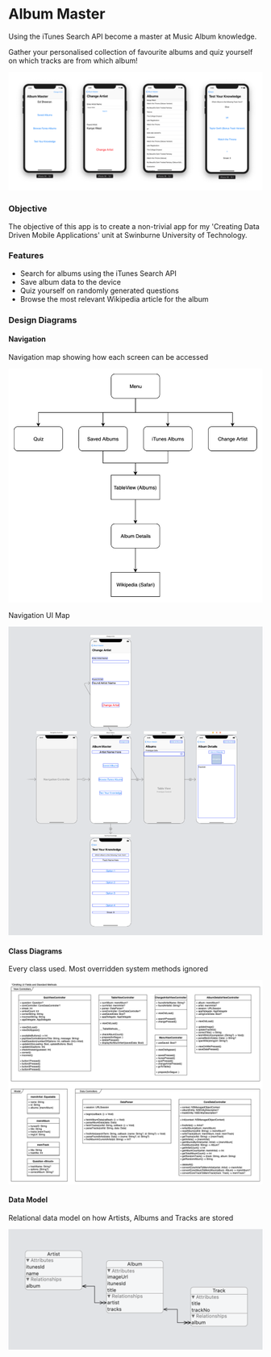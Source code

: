 # Album Master

Using the iTunes Search API become a master at Music Album knowledge.

Gather your personalised collection of favourite albums and quiz yourself on which tracks are from which album!

![AlbumMasterScreenshots](img/screenshots/all.png)

### Objective

The objective of this app is to create a non-trivial app for my 'Creating Data Driven Mobile Applications' unit at Swinburne University of Technology.

### Features

- Search for albums using the iTunes Search API
- Save album data to the device
- Quiz yourself on randomly generated questions
- Browse the most relevant Wikipedia article for the album



### Design Diagrams

#### Navigation

Navigation map showing how each screen can be accessed 

![Album Master Nagivation Model](doc/AlbumMasterNagivation.jpg)

Navigation UI Map

![Album Master UI Navigation Model](img/all.png)

#### Class Diagrams

Every class used. Most overridden system methods ignored

![Album Master Class Diagrams](doc/AlbumMasterClassDiagram.jpg)

#### Data Model

Relational data model on how Artists, Albums and Tracks are stored

![Album Master Data Model](doc/coreDataModel.png)
